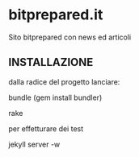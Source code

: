 bitprepared.it
==============

Sito bitprepared con news ed articoli 






INSTALLAZIONE
-------------

dalla radice del progetto lanciare: 

  bundle (gem install bundler)

  rake 


per effetturare dei test 

  jekyll server -w

